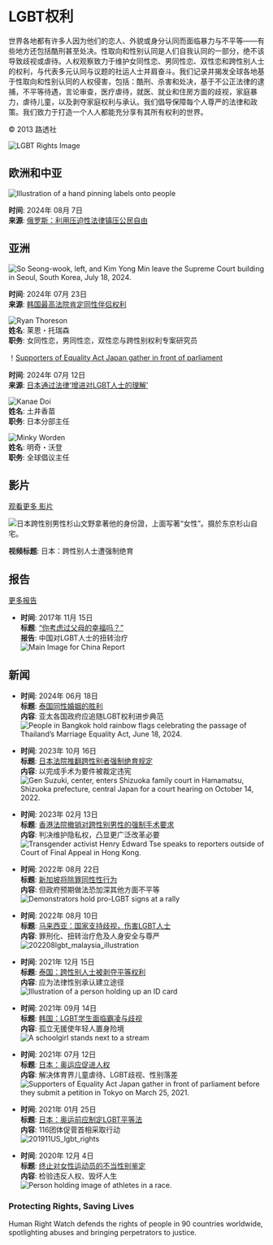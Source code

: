 # LGBT权利

世界各地都有许多人因为他们的恋人、外貌或身分认同而面临暴力与不平等——有些地方还包括酷刑甚至处决。性取向和性别认同是人们自我认同的一部分，绝不该导致歧视或虐待。人权观察致力于维护女同性恋、男同性恋、双性恋和跨性别人士的权利，与代表多元认同与议题的社运人士并肩奋斗。我们记录并揭发全球各地基于性取向和性别认同的人权侵害，包括：酷刑、杀害和处决，基于不公正法律的逮捕，不平等待遇，言论审查，医疗虐待，就医、就业和住房方面的歧视，家庭暴力，虐待儿童，以及剥夺家庭权利与承认。我们倡导保障每个人尊严的法律和政策。我们致力于打造一个人人都能充分享有其所有权利的世界。

© 2013 路透社

![LGBT Rights Image](/sites/default/files/styles/topic/public/topic_image/lgbt.jpg?itok=SegrXiGp)

## 欧洲和中亚

![Illustration of a hand pinning labels onto people](/sites/default/files/styles/16x9_large/public/media_2024/07/202407eca_russia_foreignagent_illustration.jpg?h=c3985272&itok=D62OWqWo)

**时间**: 2024年 08月 7日  
**来源**: [俄罗斯：利用压迫性法律镇压公民自由](/zh-hans/news/2024/08/07/russia-repressive-laws-used-crush-civic-freedoms)

## 亚洲

![So Seong-wook, left, and Kim Yong Min leave the Supreme Court building in Seoul, South Korea, July 18, 2024.](/sites/default/files/styles/16x9_large/public/media_2024/07/202407lgbt_south%20korea_same_sex_partnership.jpg?h=7fae167d&itok=yH9nJBqP)

**时间**: 2024年 07月 23日  
**来源**: [韩国最高法院肯定同性伴侣权利](/zh-hans/news/2024/07/23/south-koreas-supreme-court-affirms-rights-same-sex-partners)  

![Ryan Thoreson](/sites/default/files/styles/square_bw/public/multimedia_images_2015/ryan_thoreson.jpeg?itok=Hc4jI3cb)  
**姓名**: 莱恩・托瑞森  
**职务**: 女同性恋，男同性恋，双性恋与跨性别权利专案研究员

！[Supporters of Equality Act Japan gather in front of parliament](/sites/default/files/styles/16x9_large/public/media_2023/07/202307asia_japan_lgbt_equalityact_protest.jpg?h=c6980913&itok=3HNpdQOe)

**时间**: 2024年 07月 12日  
**来源**: [日本通过法律‘增进对LGBT人士的理解’](/zh-hans/news/2023/07/12/japan-passes-law-promote-understanding-lgbt-people)  

![Kanae Doi](/sites/default/files/styles/square_bw/public/multimedia_images_2016/kanae_doi_profile_photo_black_small.jpg?itok=3MAq-KO7)  
**姓名**: 土井香苗  
**职务**: 日本分部主任  

![Minky Worden](/sites/default/files/styles/square_bw/public/media/images/photographs/Minky_Worden2_webbio.jpg?itok=3q-t_9gM)  
**姓名**: 明奇・沃登  
**职务**: 全球倡议主任  

## 影片

[观看更多 影片](/zh-hans/video-photos)

![日本跨性别男性杉山文野拿著他的身份證，上面写著“女性”。摄於东京杉山自宅。](/sites/default/files/styles/16x9_large/public/multimedia_images_2019/201903lgbt_japan_main_2.jpg?itok=LmY4_yEv)

**视频标题**: 日本：跨性别人士遭强制绝育

## 报告

[更多报告](/zh-hans/publications?topic%5B0%5D=9691)

- **时间**: 2017年 11月 15日  
  **标题**: [“你考虑过父母的幸福吗？”](/zh-hans/report/2017/11/15/311127)  
  **报告**: 中国对LGBT人士的扭转治疗  
  ![Main Image for China Report](/sites/default/files/styles/square/public/multimedia_images_2017/201711asia_china_main.jpeg?itok=scLCe6Z2)

## 新闻

- **时间**: 2024年 06月 18日  
  **标题**: [泰国同性婚姻的胜利](/zh-hans/news/2024/06/18/victory-same-sex-marriage-thailand)  
  **内容**: 亚太各国政府应追随LGBT权利进步典范  
  ![People in Bangkok hold rainbow flags celebrating the passage of Thailand’s Marriage Equality Act, June 18, 2024.](/sites/default/files/styles/square/public/media_2024/06/202406lgbt_thailand_marriage_equality_act_celebration.JPG?h=278c4d67&itok=4iCnajhI)

- **时间**: 2023年 10月 16日  
  **标题**: [日本法院推翻跨性别者强制绝育规定](/zh-hans/news/2023/10/16/japan-court-rules-against-mandatory-transgender-sterilization)  
  **内容**: 以完成手术为要件被裁定违宪  
  ![Gen Suzuki, center, enters Shizuoka family court in Hamamatsu, Shizuoka prefecture, central Japan for a court hearing on October 14, 2022.](/sites/default/files/styles/square/public/media_2023/10/202310lgbt_asia_japan_gen_suzuki_court_hearing.jpg?h=cd79c055&itok=E8q1daCj)

- **时间**: 2023年 02月 13日  
  **标题**: [香港法院撤销对跨性别男性的强制手术要求](/zh-hans/news/2023/02/13/hong-kong-court-rejects-compulsory-surgery-trans-men)  
  **内容**: 判决维护隐私权，凸显更广泛改革必要  
  ![Transgender activist Henry Edward Tse speaks to reporters outside of Court of Final Appeal in Hong Kong.](/sites/default/files/styles/square/public/media_2023/02/202302lgbt_china_hong_kong_transgender_activist_henry_edward_tse.jpg?h=8b7966f8&itok=tQWiIYDb)

- **时间**: 2022年 08月 22日  
  **标题**: [新加坡将除罪同性性行为](/zh-hans/news/2022/08/22/singapore-decriminalize-gay-sex)  
  **内容**: 但政府预期做法恐加深其他方面不平等  
  ![Demonstrators hold pro-LGBT signs at a rally](/sites/default/files/styles/square/public/media_2022/08/202208asia_lgbt_singapore_pinkdot.jpg?h=4c4adfbd&itok=gw3MzAkS)

- **时间**: 2022年 08月 10日  
  **标题**: [马来西亚：国家支持歧视，伤害LGBT人士](/zh-hans/news/2022/08/10/malaysia-state-backed-discrimination-harms-lgbt-people)  
  **内容**: 罪刑化、扭转治疗危及人身安全与尊严  
  ![202208lgbt_malaysia_illustration](/sites/default/files/styles/square/public/media_2022/08/202208lgbt_malaysia_illustration.jpg?h=f3b52584&itok=9rtbuNbM)

- **时间**: 2021年 12月 15日  
  **标题**: [泰国：跨性别人士被剥夺平等权利](/zh-hans/news/2021/12/16/thailand-transgender-people-denied-equal-rights)  
  **内容**: 应为法律性别承认建立途径  
  ![Illustration of a person holding up an ID card](/sites/default/files/styles/square/public/media_2021/12/202112asia_thailand_lgbt_id.jpg?h=a1dd1271&itok=vS84ogcg)

- **时间**: 2021年 09月 14日  
  **标题**: [韩国：LGBT学生面临霸凌与歧视](/zh-hans/news/2021/09/14/379810)  
  **内容**: 孤立无援使年轻人置身险境  
  ![A schoolgirl stands next to a stream](/sites/default/files/styles/square/public/media_2021/09/202109lgbt_southkorea_main.JPG?h=5b2fc285&itok=2AOPjyTY)

- **时间**: 2021年 07月 12日  
  **标题**: [日本：奥运应促进人权](/zh-hans/news/2021/07/12/japan-olympics-should-benefit-human-rights)  
  **内容**: 解决体育界儿童虐待、LGBT歧视、性别落差  
  ![Supporters of Equality Act Japan gather in front of parliament before they submit a petition in Tokyo on March 25, 2021.](/sites/default/files/styles/square/public/media_2021/05/202105asia_japan_equality.jpg?h=06ac0d8c&itok=qz5pFfWC)

- **时间**: 2021年 01月 25日  
  **标题**: [日本：奥运前应制定LGBT平等法](/zh-hans/zh-hans/news/2021/01/26/japan-introduce-lgbt-equality-act-olympics)  
  **内容**: 116团体促菅首相采取行动  
  ![201911US_lgbt_rights](/sites/default/files/styles/square/public/multimedia_images_2019/201911us_lgbt_rights.jpg?itok=HRCmYy9l)

- **时间**: 2020年 12月 4日  
  **标题**: [终止对女性运动员的不当性别鉴定](/zh-hans/news/2020/12/04/377029)  
  **内容**: 检验违反人权、毁坏人生  
  ![Person holding image of athletes in a race.](/sites/default/files/styles/square/public/media_2020/12/202003LGBT_Athletes_Testosterone_0.jpg?h=c673cd1c&itok=jeu9CEJR)

### Protecting Rights, Saving Lives

Human Right Watch defends the rights of people in 90 countries worldwide, spotlighting abuses and bringing perpetrators to justice.
<!-- tcd_original_link https://www.hrw.org/zh-hans/topic/lgbtquanli -->
